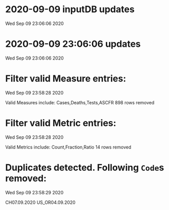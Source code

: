 
# 2020-09-09 inputDB updates 
 Wed Sep 09 23:06:06 2020 


# 2020-09-09 23:06:06 updates 
 Wed Sep 09 23:06:06 2020 


# Filter valid Measure entries: 
 Wed Sep 09 23:58:28 2020 

Valid Measures include: Cases,Deaths,Tests,ASCFR
 898 rows removed
# Filter valid Metric entries: 
 Wed Sep 09 23:58:28 2020 

Valid Metrics include: Count,Fraction,Ratio
 14 rows removed
# Duplicates detected. Following `Code`s removed: 
 Wed Sep 09 23:58:29 2020 

CH07.09.2020
US_OR04.09.2020